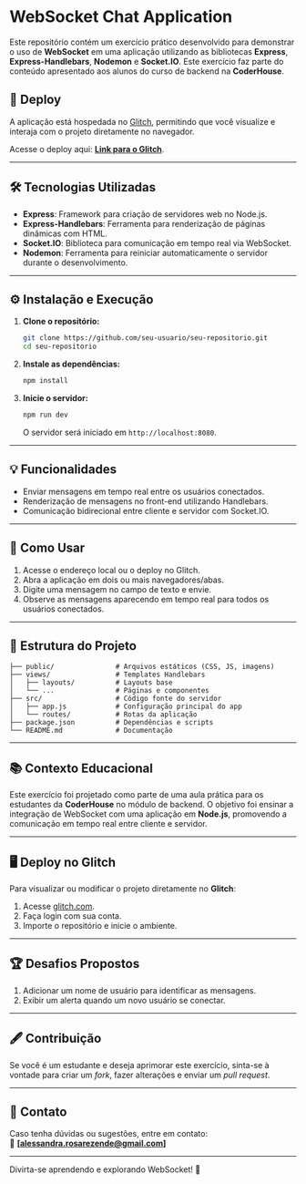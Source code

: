 
# WebSocket Chat Application  

Este repositório contém um exercício prático desenvolvido para demonstrar o uso de **WebSocket** em uma aplicação utilizando as bibliotecas **Express**, **Express-Handlebars**, **Nodemon** e **Socket.IO**. Este exercício faz parte do conteúdo apresentado aos alunos do curso de backend na **CoderHouse**.

## 🚀 Deploy  
A aplicação está hospedada no [Glitch](https://glitch.com/), permitindo que você visualize e interaja com o projeto diretamente no navegador.  

Acesse o deploy aqui: **[Link para o Glitch](https://nice-scarce-situation.glitch.me)**.  

---

## 🛠️ Tecnologias Utilizadas  

- **Express**: Framework para criação de servidores web no Node.js.  
- **Express-Handlebars**: Ferramenta para renderização de páginas dinâmicas com HTML.  
- **Socket.IO**: Biblioteca para comunicação em tempo real via WebSocket.  
- **Nodemon**: Ferramenta para reiniciar automaticamente o servidor durante o desenvolvimento.  

---

## ⚙️ Instalação e Execução  

1. **Clone o repositório:**  
   ```bash
   git clone https://github.com/seu-usuario/seu-repositorio.git
   cd seu-repositorio
   ```  

2. **Instale as dependências:**  
   ```bash
   npm install
   ```  

3. **Inicie o servidor:**  
   ```bash
   npm run dev
   ```  
   O servidor será iniciado em `http://localhost:8080`.  

---

## 💡 Funcionalidades  

- Enviar mensagens em tempo real entre os usuários conectados.  
- Renderização de mensagens no front-end utilizando Handlebars.  
- Comunicação bidirecional entre cliente e servidor com Socket.IO.  

---

## 📝 Como Usar  

1. Acesse o endereço local ou o deploy no Glitch.  
2. Abra a aplicação em dois ou mais navegadores/abas.  
3. Digite uma mensagem no campo de texto e envie.  
4. Observe as mensagens aparecendo em tempo real para todos os usuários conectados.  

---

## 📂 Estrutura do Projeto  

```plaintext
├── public/               # Arquivos estáticos (CSS, JS, imagens)  
├── views/                # Templates Handlebars  
│   ├── layouts/          # Layouts base  
│   └── ...               # Páginas e componentes  
├── src/                  # Código fonte do servidor  
│   ├── app.js            # Configuração principal do app  
│   └── routes/           # Rotas da aplicação  
├── package.json          # Dependências e scripts  
└── README.md             # Documentação  
```

---

## 📚 Contexto Educacional  

Este exercício foi projetado como parte de uma aula prática para os estudantes da **CoderHouse** no módulo de backend. O objetivo foi ensinar a integração de WebSocket com uma aplicação em **Node.js**, promovendo a comunicação em tempo real entre cliente e servidor.

---

## 🖥️ Deploy no Glitch  

Para visualizar ou modificar o projeto diretamente no **Glitch**:  
1. Acesse [glitch.com](https://glitch.com/).  
2. Faça login com sua conta.  
3. Importe o repositório e inicie o ambiente.  

---

## 🏆 Desafios Propostos  

1. Adicionar um nome de usuário para identificar as mensagens.  
2. Exibir um alerta quando um novo usuário se conectar.  

---

## 🖋️ Contribuição  

Se você é um estudante e deseja aprimorar este exercício, sinta-se à vontade para criar um *fork*, fazer alterações e enviar um *pull request*.  

---

## 📧 Contato  

Caso tenha dúvidas ou sugestões, entre em contato:  
📩 **[alessandra.rosarezende@gmail.com]**  

---  

Divirta-se aprendendo e explorando WebSocket! 🚀  

